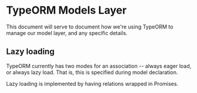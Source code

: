 # TypeORM Models Layer

This document will serve to document how we're using TypeORM to manage our 
model layer, and any specific details.

## Lazy loading

TypeORM currently has two modes for an association -- always eager load, or always 
lazy load. That is, this is specified during model declaration.

Lazy loading is implemented by having relations wrapped in Promises.
